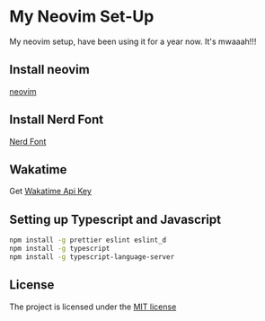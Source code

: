 # My Neovim Set-Up 

My neovim setup, have been using it for a year now. It's mwaaah!!!

## Install neovim

[neovim](https://neovim.io/)

## Install Nerd Font

[Nerd Font](https://www.nerdfonts.com/font-downloads)

## Wakatime

Get [Wakatime Api Key](https://wakatime.com)

## Setting up Typescript and Javascript

```bash
npm install -g prettier eslint eslint_d
npm install -g typescript
npm install -g typescript-language-server
```

## License

The project is licensed under the [MIT license](LICENSE)
